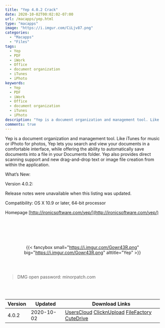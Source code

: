 ```yaml
---
title: "Yep 4.0.2 Crack"
date: 2020-10-02T00:02:02-07:00
url: /macapps/yep.html
type: "macapps"
image: "https://i.imgur.com/CiLjv87.png"
categories:
  - "Macapps"
  - "Files"
tags:
  - Yep
  - PDF
  - iWork
  - Office
  - document organization
  - iTunes
  - iPhoto
keywords:
  - Yep
  - PDF
  - iWork
  - Office
  - document organization
  - iTunes
  - iPhoto
description: "Yep is a document organization and management tool. Like iTunes for music or iPhoto for photos, Yep lets you search and view your documents in a comfortable interface"
comments: true
---
```


Yep is a document organization and management tool. Like iTunes for music or iPhoto for photos, Yep lets you search and view your documents in a comfortable interface, while offering the ability to automatically save documents into a file in your Documents folder. Yep also provides direct scanning support and new drag-and-drop text or image file creation from within the application.

What’s New:

Version 4.0.2:

Release notes were unavailable when this listing was updated.

Compatibility: OS X 10.9 or later, 64-bit processor

Homepage [http://ironicsoftware.com/yep/](http://ironicsoftware.com/yep/)

<br/>
<br/>
<script async src="https://pagead2.googlesyndication.com/pagead/js/adsbygoogle.js"></script>
<ins class="adsbygoogle"
     style="display:block; text-align:center;"
     data-ad-layout="in-article"
     data-ad-format="fluid"
     data-ad-client="ca-pub-8746275014476192"
     data-ad-slot="5144997159"></ins>
<script>
     (adsbygoogle = window.adsbygoogle || []).push({});
</script>
<br/>
<br/>


<center>

{{< fancybox small="https://i.imgur.com/Gowr43R.png" big="https://i.imgur.com/Gowr43R.png" alttitle="Yep" >}}

</center>

<br/>
<br/>


> DMG open password: minorpatch.com

<br/>

<br/>
<div id="history_version" class="history_version">

| Version | Updated | Download Links |
| ---- | ---- | ---- |
| 4.0.2 | 2020-10-02 | [UsersCloud](https://ouo.io/u4ySin)   [ClicknUpload](https://ouo.io/kheMTD)   [FileFactory](https://ouo.io/0caONmz)   [CuteDrive](https://ouo.io/MzdADf) |

</div>
